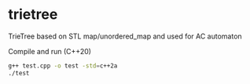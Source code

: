 # trietree
TrieTree based on STL map/unordered_map and used for AC automaton

Compile and run (C++20)
```bash
g++ test.cpp -o test -std=c++2a
./test
```
